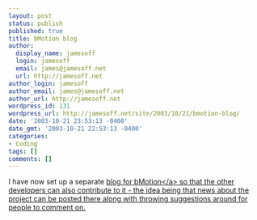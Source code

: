 ```yaml
---
layout: post
status: publish
published: true
title: bMotion blog
author:
  display_name: jamesoff
  login: jamesoff
  email: james@jamesoff.net
  url: http://jamesoff.net
author_login: jamesoff
author_email: james@jamesoff.net
author_url: http://jamesoff.net
wordpress_id: 131
wordpress_url: http://jamesoff.net/site/2003/10/21/bmotion-blog/
date: '2003-10-21 23:53:13 -0400'
date_gmt: '2003-10-21 22:53:13 -0400'
categories:
- Coding
tags: []
comments: []
---
```

<p>I have now set up a separate <a href="http:&#47;&#47;bmotion.sf.net&#47;blog" target="_blank">blog for bMotion<&#47;a> so that the other developers can also contribute to it - the idea being that news about the project can be posted there along with throwing suggestions around for people to comment on.</p>
